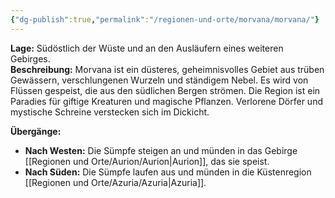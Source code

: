 ```yaml
---
{"dg-publish":true,"permalink":"/regionen-und-orte/morvana/morvana/"}
---
```


**Lage:** Südöstlich der Wüste und an den Ausläufern eines weiteren Gebirges.  
**Beschreibung:** Morvana ist ein düsteres, geheimnisvolles Gebiet aus trüben Gewässern, verschlungenen Wurzeln und ständigem Nebel. Es wird von Flüssen gespeist, die aus den südlichen Bergen strömen. Die Region ist ein Paradies für giftige Kreaturen und magische Pflanzen. Verlorene Dörfer und mystische Schreine verstecken sich im Dickicht.

**Übergänge:**

- **Nach Westen:** Die Sümpfe steigen an und münden in das Gebirge [[Regionen und Orte/Aurion/Aurion\|Aurion]], das sie speist.
- **Nach Süden:** Die Sümpfe laufen aus und münden in die Küstenregion [[Regionen und Orte/Azuria/Azuria\|Azuria]].